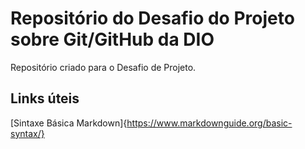 # Repositório do Desafio do Projeto sobre Git/GitHub da DIO
Repositório criado para o Desafio de Projeto.

## Links úteis
[Sintaxe Básica Markdown]{https://www.markdownguide.org/basic-syntax/}
